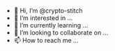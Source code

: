 - 👋 Hi, I’m @crypto-stitch
- 👀 I’m interested in ...
- 🌱 I’m currently learning ...
- 💞️ I’m looking to collaborate on ...
- 📫 How to reach me ...

<!---
crypto-stitch/crypto-stitch is a ✨ special ✨ repository because its `README.md` (this file) appears on your GitHub profile.
You can click the Preview link to take a look at your changes.
--->
